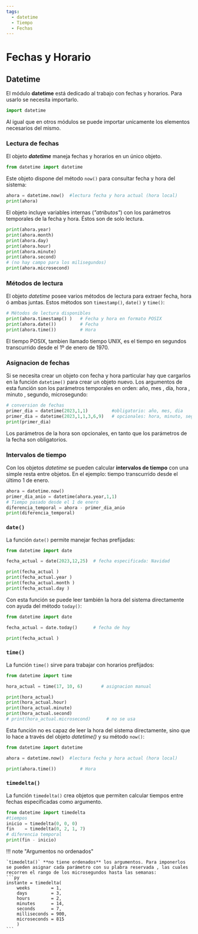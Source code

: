 ```yaml
---
tags:
  - datetime
  - Tiempo
  - Fechas
---
```



# Fechas y Horario


## Datetime

El módulo **datetime** está dedicado al trabajo con fechas y horarios. Para usarlo se necesita importarlo.

```python
import datetime
```
Al igual que en otros módulos se puede importar unicamente los elementos necesarios del mismo.

### Lectura de fechas


El objeto ***datetime*** maneja fechas y horarios en un único objeto. 

```python
from datetime import datetime
```

Este objeto dispone del método `now()` para consultar fecha y hora del sistema:

```python
ahora = datetime.now()  #lectura fecha y hora actual (hora local)
print(ahora)
```

El objeto incluye variables internas (*"atributos"*) con los parámetros temporales de la fecha y hora. Éstos son de solo lectura. 

```python
print(ahora.year)
print(ahora.month)
print(ahora.day)
print(ahora.hour)
print(ahora.minute)
print(ahora.second)
# (no hay campo para los milisegundos)
print(ahora.microsecond)
```

### Métodos de lectura

El objeto *datetime* posee varios métodos de lectura para extraer fecha, hora ó ambas juntas. Estos métodos son `timestamp()`, `date()` y `time()`:

```py title="Metodos de lectura"
# Métodos de lectura disponibles
print(ahora.timestamp() )   # Fecha y hora en formato POSIX
print(ahora.date())         # Fecha
print(ahora.time())         # Hora
```
El tiempo POSIX, tambien llamado tiempo UNIX, es el tiempo en segundos transcurrido desde el 1º de enero de 1970.

### Asignacion de fechas

Si se necesita crear un objeto con fecha y hora particular  hay que cargarlos en la función `datetime()` para crear un objeto nuevo. Los argumentos de esta función  son los parámetros temporales en orden: año, mes , día, hora , minuto , segundo, microsegundo: 

```python
# conversion de fechas
primer_dia = datetime(2023,1,1)         #obligatorio: año, mes, dia
primer_dia = datetime(2023,1,1,3,6,9)   # opcionales: hora, minuto, segundo, etc    
print(primer_dia)
```
Los parámetros de la hora son opcionales, en tanto que los parámetros de la fecha son obligatorios.

### Intervalos de tiempo

Con los objetos *datetime* se pueden calcular **intervalos de tiempo** con una simple resta entre objetos. En el ejemplo: tiempo transcurrido desde el último 1 de enero.

```python
ahora = datetime.now()
primer_dia_anio = datetime(ahora.year,1,1)
# Tiempo pasado desde el 1 de enero
diferencia_temporal = ahora - primer_dia_anio
print(diferencia_temporal)
```


### `date()`

La función `date()` permite manejar fechas prefijadas:

```python
from datetime import date

fecha_actual = date(2023,12,25)  # fecha especificada: Navidad

print(fecha_actual )
print(fecha_actual.year )
print(fecha_actual.month )
print(fecha_actual.day )
```

Con esta función se puede leer también  la hora del sistema directamente con ayuda del método `today()`:

```python
from datetime import date

fecha_actual = date.today()      # fecha de hoy

print(fecha_actual )
```

### `time()`

La función `time()` sirve para trabajar con horarios prefijados: 

```python
from datetime import time

hora_actual = time(17, 10, 6)       # asignacion manual

print(hora_actual)
print(hora_actual.hour)
print(hora_actual.minute)
print(hora_actual.second)
# print(hora_actual.microsecond)      # no se usa
```
Esta función no es capaz de leer la hora del sistema directamente, sino que lo hace a través del objeto *datetime()* y su método `now()`:

```python
from datetime import datetime

ahora = datetime.now()  #lectura fecha y hora actual (hora local)

print(ahora.time())         # Hora
```

### `timedelta()`

La función `timedelta()` crea objetos que permiten calcular tiempos entre fechas especificadas como argumento.

```python
from datetime import timedelta
#tiempos
inicio = timedelta(0, 0, 0)
fin    = timedelta(0, 2, 1, 7)
# diferencia temporal
print(fin - inicio)     
```

!!! note "Argumentos no ordenados"

    `timedelta()` **no tiene ordenados** los argumentos. Para imponerlos se pueden asignar cada parámetro con su plabra reservada , las cuales recorren el rango de los microsegundos hasta las semanas:
    ```py
    instante = timedelta(
        weeks        = 1,
        days         = 3, 
        hours        = 2, 
        minutes      = 14, 
        seconds      = 7, 
        milliseconds = 900,
        microseconds = 815
        )
    ```



